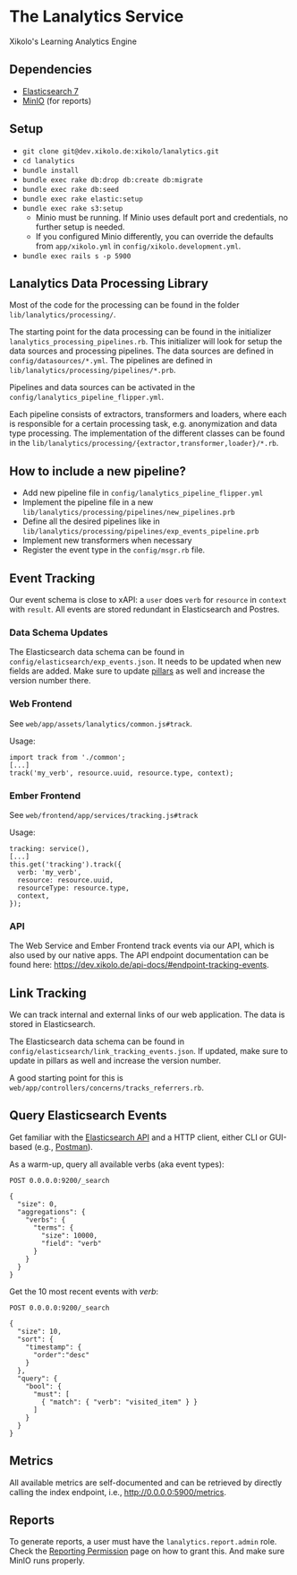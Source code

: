 # The Lanalytics Service

Xikolo's Learning Analytics Engine

## Dependencies

* [Elasticsearch 7](https://www.elastic.co/guide/en/elasticsearch/reference/current/install-elasticsearch.html)
* [MinIO](https://github.com/minio/minio) (for reports)

## Setup

* `git clone git@dev.xikolo.de:xikolo/lanalytics.git`
* `cd lanalytics`
* `bundle install`
* `bundle exec rake db:drop db:create db:migrate`
* `bundle exec rake db:seed`
* `bundle exec rake elastic:setup`
* `bundle exec rake s3:setup`
  * Minio must be running. If Minio uses default port and credentials, no further setup is needed.
  * If you configured Minio differently, you can override the defaults from `app/xikolo.yml` in `config/xikolo.development.yml`.
* `bundle exec rails s -p 5900`

## Lanalytics Data Processing Library

Most of the code for the processing can be found in the folder `lib/lanalytics/processing/`.

The starting point for the data processing can be found in the initializer `lanalytics_processing_pipelines.rb`. This initializer will look for setup the data sources and processing pipelines. The data sources are defined in `config/datasources/*.yml`. The pipelines are defined in `lib/lanalytics/processing/pipelines/*.prb`.

Pipelines and data sources can be activated in the `config/lanalytics_pipeline_flipper.yml`.

Each pipeline consists of extractors, transformers and loaders, where each is responsible for a certain processing task, e.g. anonymization and data type processing. The implementation of the different classes can be found in the `lib/lanalytics/processing/{extractor,transformer,loader}/*.rb`.

## How to include a new pipeline?

* Add new pipeline file in `config/lanalytics_pipeline_flipper.yml`
* Implement the pipeline file in a new `lib/lanalytics/processing/pipelines/new_pipelines.prb`
* Define all the desired pipelines like in `lib/lanalytics/processing/pipelines/exp_events_pipeline.prb`
* Implement new transformers when necessary
* Register the event type in the `config/msgr.rb` file.

## Event Tracking

Our event schema is close to xAPI: a `user` does `verb` for `resource` in `context` with `result`. All events are stored redundant in Elasticsearch and Postres.

### Data Schema Updates

The Elasticsearch data schema can be found in `config/elasticsearch/exp_events.json`. It needs to be updated when new fields are added. Make sure to update [pillars](https://gitlab.hpi.de/xopic/xikolo/pillars/-/blob/master/site/default/includes/elasticsearch/template_exp.sls) as well and increase the version number there.

### Web Frontend

See `web/app/assets/lanalytics/common.js#track`.

Usage:
```
import track from './common';
[...]
track('my_verb', resource.uuid, resource.type, context);
```

### Ember Frontend

See `web/frontend/app/services/tracking.js#track`

Usage:
```
tracking: service(),
[...]
this.get('tracking').track({
  verb: 'my_verb',
  resource: resource.uuid,
  resourceType: resource.type,
  context,
});
```

### API

The Web Service and Ember Frontend track events via our API, which is also used by our native apps. The API endpoint documentation can be found here: https://dev.xikolo.de/api-docs/#endpoint-tracking-events.

## Link Tracking

We can track internal and external links of our web application. The data is stored in Elasticsearch.

The Elasticsearch data schema can be found in `config/elasticsearch/link_tracking_events.json`. If updated, make sure to update in pillars as well and increase the version number.

A good starting point for this is `web/app/controllers/concerns/tracks_referrers.rb`.

## Query Elasticsearch Events

Get familiar with the [Elasticsearch API](elastic.co/guide/en/elasticsearch/reference/current/rest-apis.html) and a HTTP client, either CLI or GUI-based (e.g., [Postman](https://www.postman.com/)).

As a warm-up, query all available verbs (aka event types):
```
POST 0.0.0.0:9200/_search

{
  "size": 0,
  "aggregations": {
    "verbs": {
      "terms": {
        "size": 10000,
        "field": "verb"
      }
    }
  }
}
```

Get the 10 most recent events with *verb*:
```
POST 0.0.0.0:9200/_search

{
  "size": 10,
  "sort": { 
    "timestamp": { 
      "order":"desc" 
    } 
  },
  "query": {
    "bool": {
      "must": [
        { "match": { "verb": "visited_item" } }
      ]
    }
  }
}
```

## Metrics

All available metrics are self-documented and can be retrieved by directly calling the index endpoint, i.e., http://0.0.0.0:5900/metrics.

## Reports

To generate reports, a user must have the `lanalytics.report.admin` role. Check the [Reporting Permission](https://ares.epic.hpi.uni-potsdam.de/epicjira/confluence/display/XIKOLO/Reporting+Permission) page on how to grant this. And make sure MinIO runs properly.
